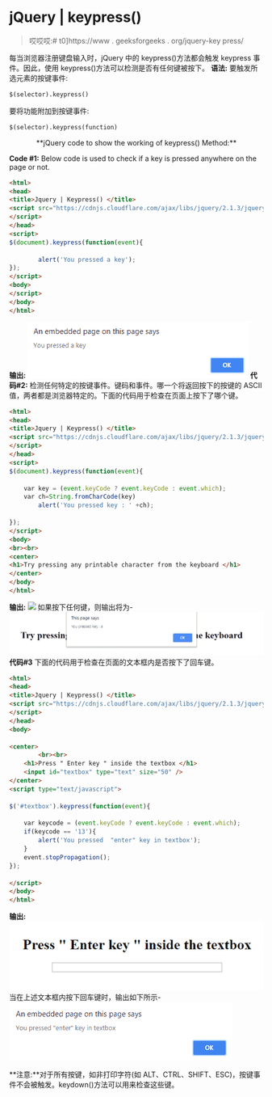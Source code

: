# jQuery | keypress()

> 哎哎哎:# t0]https://www . geeksforgeeks . org/jquery-key press/

每当浏览器注册键盘输入时，jQuery 中的 keypress()方法都会触发 keypress 事件。因此，使用 keypress()方法可以检测是否有任何键被按下。
**语法:**
要触发所选元素的按键事件:

```html
$(selector).keypress()

```

要将功能附加到按键事件:

```html
$(selector).keypress(function) 

```

<center>**jQuery code to show the working of keypress() Method:**</center>

**Code #1:**
Below code is used to check if a key is pressed anywhere on the page or not.

```html
<html>
<head>
<title>Jquery | Keypress() </title>
<script src="https://cdnjs.cloudflare.com/ajax/libs/jquery/2.1.3/jquery.min.js">
</script>
</head>
<script>
$(document).keypress(function(event){

        alert('You pressed a key');    
});
</script>
<body>
</script>
</body>
</html>
```

**输出:**
![](img/fc543a71fd95fe9936dc514bfc26de09.png)
**代码#2:**
检测任何特定的按键事件。键码和事件。哪一个将返回按下的按键的 ASCII 值，两者都是浏览器特定的。下面的代码用于检查在页面上按下了哪个键。

```html
<html>
<head>
<title>Jquery | Keypress() </title>
<script src="https://cdnjs.cloudflare.com/ajax/libs/jquery/2.1.3/jquery.min.js">
</script>
</head>
<script>
$(document).keypress(function(event){

    var key = (event.keyCode ? event.keyCode : event.which);
    var ch=String.fromCharCode(key)
        alert('You pressed key : ' +ch);    

});
</script>
<body>
<br><br>
<center>
<h1>Try pressing any printable character from the keyboard </h1>
</center>
</body>
</html>
```

**输出:**
![](img/d1b9e65a5fc536d9f40514e4141f14bb.png)
如果按下任何键，则输出将为-
![](img/c8c8c0ee18f57e4ea54e814a38c04b2e.png)
**代码#3**
下面的代码用于检查在页面的文本框内是否按下了回车键。

```html
<html>
<head>
<title>Jquery | Keypress() </title>
<script src="https://cdnjs.cloudflare.com/ajax/libs/jquery/2.1.3/jquery.min.js">
</script>
</head>
<body>

<center> 
        <br><br>
    <h1>Press " Enter key " inside the textbox </h1>
    <input id="textbox" type="text" size="50" />
</center>
<script type="text/javascript">

$('#textbox').keypress(function(event){

    var keycode = (event.keyCode ? event.keyCode : event.which);
    if(keycode == '13'){
        alert('You pressed  "enter" key in textbox');    
    }
    event.stopPropagation();
});

</script>
</body>
</html>
```

**输出:**
![](img/7bae304a87f87e28aa53aa19088a66e6.png)
当在上述文本框内按下回车键时，输出如下所示-
![](img/8e436981174c1de821302953a88e422a.png)

**注意:**对于所有按键，如非打印字符(如 ALT、CTRL、SHIFT、ESC)，按键事件不会被触发。keydown()方法可以用来检查这些键。